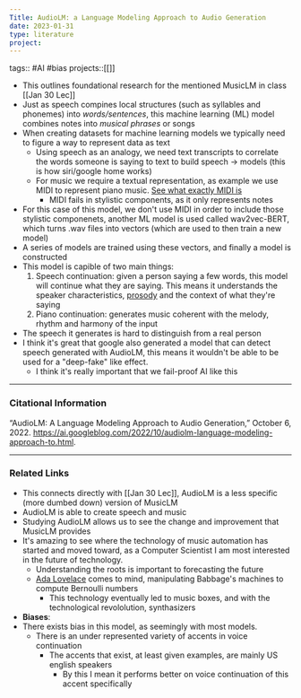 ```yaml
---
Title: AudioLM: a Language Modeling Approach to Audio Generation
date: 2023-01-31
type: literature
project:
---
```

tags:: #AI #bias 
projects::[[]]

- This outlines foundational research for the mentioned MusicLM in class [[Jan 30 Lec]]
- Just as speech compines local structures (such as syllables and phonemes) into *words/sentences*, this machine learning (ML) model combines notes into *musical phrases* or songs
- When creating datasets for machine learning models we typically need to figure a way to represent data as text
	- Using speech as an analogy, we need text transcripts to correlate the words someone is saying to text to build speech -> models (this is how siri/google home works)
	- For music we require a textual representation, as example we use MIDI to represent piano music. [See what exactly MIDI is](https://www.britannica.com/art/MIDI-music-technology)
		- MIDI fails in stylistic components, as it only represents notes
- For this case of this model, we don't use MIDI in order to include those stylistic componenets, another ML model is used called wav2vec-BERT, which turns .wav files into vectors (which are used to then train a new model)
- A series of models are trained using these vectors, and finally a model is constructed
- This model is capible of two main things: 
	1. Speech continuation: given a person saying a few words, this model will continue what they are saying. This means it understands the speaker characteristics, [prosody](https://www.britannica.com/art/prosody) and the context of what they're saying
	2. Piano continuation: generates music coherent with the melody, rhythm and harmony of the input
- The speech it generates is hard to distinguish from a real person
- I think it's great that google also generated a model that can detect speech generated with AudioLM, this means it wouldn't be able to be used for a "deep-fake" like effect. 
	- I think it's really important that we fail-proof AI like this

---
### Citational Information

“AudioLM: A Language Modeling Approach to Audio Generation,” October 6, 2022. https://ai.googleblog.com/2022/10/audiolm-language-modeling-approach-to.html.

---

### Related Links

- This connects directly with [[Jan 30 Lec]], AudioLM is a less specific (more dumbed down) version of MusicLM
- AudioLM is able to create speech and music
- Studying AudioLM allows us to see the change and improvement that MusicLM provides
- It's amazing to see where the technology of music automation has started and moved toward, as a Computer Scientist I am most interested in the future of technology.
	- Understanding the roots is important to forecasting the future
	- [Ada Lovelace](https://www.britannica.com/biography/Charles-Babbage) comes to mind, manipulating Babbage's machines to compute Bernoulli numbers
		- This technology eventually led to music boxes, and with the technological revololution, synthasizers
- **Biases**:
- There exists bias in this model, as seemingly with most models.
	- There is an under represented variety of accents in voice continuation
		- The accents that exist, at least given examples, are mainly US english speakers
			- By this I mean it performs better on voice continuation of this accent specifically
